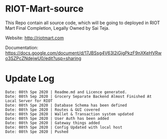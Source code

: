 # RIOT-Mart-source

This Repo contain all source code, which will be going to deployed in RIOT Mart Final Completion, Legally Owned by Sai Teja.

Website: http://riotmart.com

Documentation: https://docs.google.com/document/d/17JBSsg4V63l2iGjgPkzF9nXKeHVRwo3SZPcZNdejwU0/edit?usp=sharing

# Update Log
```
Date: 08th Spe 2020 | Readme.md and Licence generated.
Date: 08th Sep 2020 | Grocery Separate Backend Almost Finished At Local Server for RIOT
Date: 08th Spe 2020 | Database Schema has been defined
Date: 08th Spe 2020 | Routes & GUI covered
Date: 08th Spe 2020 | Wallet & Transaction system updated
Date: 08th Spe 2020 | User Auth has been added
Date: 08th Spe 2020 | Gateway things added
Date: 08th Spe 2020 | Config Updated with local host
Date: 08th Spe 2020 | Pushed

```


